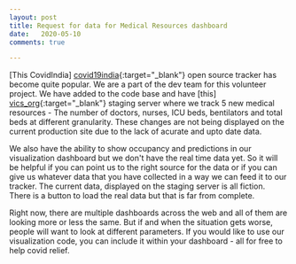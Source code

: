 ```yaml
---
layout: post
title: Request for data for Medical Resources dashboard
date:   2020-05-10
comments: true

---
```


[This CovidIndia] [covid19india]{:target="_blank"} open source tracker has become quite popular. We are a part of the dev team for this volunteer project. We have added to the code base and have [this] [vics_org]{:target="_blank"} staging server where we track 5 new medical resources - The number of doctors, nurses, ICU beds, bentilators and total beds at different granularity.  These changes  are not being displayed on the current production site due to the lack of acurate and upto date data.

We also have the ability to show occupancy and predictions in our visualization dashboard but we don't have the real time data yet. So it will be helpful if you can point us to the right source for the data or if you can give us whatever data that you have collected in a way we can feed it to our tracker. The current data, displayed on the staging server is all fiction. There is a button to load the real data but that is far from complete.

Right now, there are multiple dashboards across the web and all of them are looking more or less the same. But if and when the situation gets worse, people will want to look at different parameters. If you would like to use our visualization code, you can include it within your dashboard - all for free to help covid relief. 

[covid19india]: https://www.covid19india.org/
[vics_org]: http://vics-org.alpha.ibrm.in/
